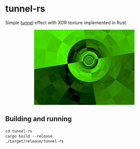 # tunnel-rs

Simple [tunnel](https://lodev.org/cgtutor/tunnel.html) effect with XOR texture implemented in Rust.

<p align="center">
  <img src="https://github.com/isharamet/tunnel-rs/raw/master/img/tunnel-rs.gif" width="320" height="240">
</p>

## Building and running

```
cd tunnel-rs
cargo build --release
./target/release/tunnel-rs
```